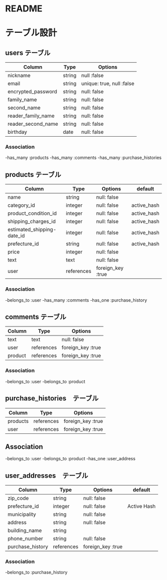 # README

# テーブル設計

## users テーブル

| Column             | Type   | Options                   |
| ------------------ | ------ | ------------------------  |
| nickname           | string | null :false               |
| email              | string | unique: true, null :false |
| encrypted_password | string | null: false               |
| family_name        | string | null: false               |
| second_name        | string | null: false               |
| reader_family_name | string | null: false               |
| reader_second_name | string | null: false               |
| birthday           | date   | null: false               |


### Association

-has_many :products
-has_many :comments
-has_many :purchase_histories

## products テーブル

| Column                     | Type      | Options           | default     |
| -------------------------- | --------- | ----------------- |-------------|
| name                       | string    | null: false       |             |
| category_id                | integer   | null: false       | active_hash |
| product_condition_id       | integer   | null: false       | active_hash |
| shipping_charges_id        | integer   | null: false       | active_hash |
| estimated_shipping-date_id | integer   | null: false       | active_hash |
| prefecture_id              | string    | null: false       | active_hash |
| price                      | integer   | null: false       |             |
| text                       | text      | null: false       |             |
| user                       | references| foreign_key :true |             |

### Association

-belongs_to :user
-has_many   :comments
-has_one    :purchase_history


## comments テーブル

| Column      | Type       | Options           |
| ----------- | ---------- | ----------------- |
| text        | text       | null: false       |
| user        | references | foreign_key :true |
| product     | references | foreign_key :true |

### Association

-belongs_to :user
-belongs_to :product

##  purchase_histories　テーブル　

| Column      | Type        | Options              |
| ----------- | ----------- | -------------------- |
| products    | references  | foreign_key :true    |
| user        | references  | foreign_key :true    |

## Association

-belongs_to :user
-belongs_to :product
-has_one    :user_address

## user_addresses　テーブル

| Column                  | Type       | Options             | default
| ----------------------- | ---------  | --------------------| ----------
| zip_code                | string     | null: false         |
| prefecture_id           | integer    | null: false         | Active Hash
| municipality            | string     | null: false         |
| address                 | string     | null: false         |
| building_name           | string     |                     |
| phone_number            | string     | null: false         |
| purchase_history        |references  | foreign_key :true   |

### Association

-belongs_to    :purchase_history